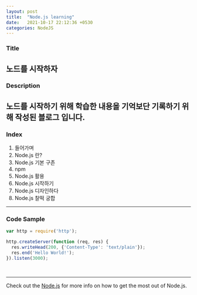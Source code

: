 ```yaml
---
layout: post
title:  "Node.js learning"
date:   2021-10-17 22:12:36 +0530
categories: NodeJS
---
```

### Title
노드를 시작하자
---
### Description
노드를 시작하기 위해 학습한 내용을 기억보단 기록하기 위해 작성된 블로그 입니다.
---
### Index
1. 들어가며
2. Node.js 란?
3. Node.js 기본 구존
4. npm
5. Node.js 활용
6. Node.js 시작하기
7. Node.js 디자인하다
8. Node.js 찰떡 궁합

---

### Code Sample

```javascript
var http = require('http');

http.createServer(function (req, res) {
  res.writeHead(200, {'Content-Type': 'text/plain'});
  res.end('Hello World!');
}).listen(3000);

 
```

---


Check out the [Node.js] for more info on how to get the most out of Node.js. 

[Node.js]: https://nodejs.org/ko/
